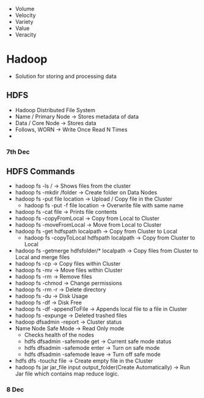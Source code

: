 - Volume
- Velocity
- Variety
- Value
- Veracity

# Hadoop

- Solution for storing and processing data

## HDFS

- Hadoop Distributed File System
- Name / Primary Node -> Stores metadata of data
- Data / Core Node -> Stores data
- Follows, WORN -> Write Once Read N Times
- 
### 7th Dec

## HDFS Commands

- hadoop fs -ls / -> Shows files from the cluster
- hadoop fs -mkdir /folder -> Create folder on Data Nodes
- hadoop fs -put file location -> Upload / Copy file in the Cluster
	- hadoop fs -put -f file location -> Overwrite file with same name
- hadoop fs -cat file -> Prints file contents 
- hadoop fs -copyFromLocal -> Copy from Local to Cluster
- hadoop fs -moveFromLocal -> Move from Local to Cluster
- hadoop fs -get hdfspath localpath -> Copy from Cluster to Local
	- hadoop fs -copyToLocal hdfspath localpath -> Copy from Cluster to Local
- hadoop  fs -getmerge hdfsfolder/* localpath -> Copy files from Cluster to Local and merge files
- hadoop fs -cp -> Copy files within Cluster
- hadoop fs -mv -> Move files within Cluster
- hadoop fs -rm -> Remove files
- hadoop fs -chmod -> Change permissions
- hadoop fs -rm -r -> Delete directory
- hadoop fs -du -> Disk Usage
- hadoop fs -df -> Disk Free
- hadoop fs -df -appendToFile -> Appends local file to a file in Cluster
- hadoop fs -expunge -> Deleted trashed files
- hadoop dfsadmin -report -> Cluster status
- Name Node Safe Mode -> Read Only mode 
	- Checks health of the nodes
	- hdfs dfsadmin -safemode get -> Current safe mode status
	- hdfs dfsadmin -safemode enter -> Turn on safe mode
	- hdfs dfsadmin -safemode leave -> Turn off safe mode
- hdfs dfs -touchz file -> Create empty file in the Cluster
- hadoop fs jar jar_file input output_folder(Create Automatically) -> Run Jar file which contains map reduce logic.

### 8 Dec









